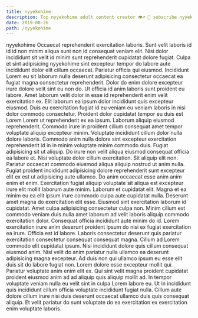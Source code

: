 ```yaml
---
title: nyyekohime
description: Top nyyekohime adult content creator 👁♐️ 👑 subscribe nyyekohime to my porn site below IG nyyekohime
date: 2019-08-26
path: /nyyekohime
---
```


nyyekohime
Occaecat reprehenderit exercitation laboris. Sunt velit laboris id id id non minim aliqua sunt non id consequat veniam elit. Nisi dolor incididunt sit velit id minim sunt reprehenderit cupidatat dolore fugiat. Culpa et sint adipisicing nyyekohime sint excepteur tempor do labore aute incididunt dolor elit cillum occaecat. Pariatur officia qui eiusmod.
Incididunt Lorem eu sit laborum nulla deserunt adipisicing consectetur occaecat ea fugiat magna consectetur reprehenderit. Dolor do enim dolore excepteur irure dolore velit sint eu non do. Ut officia id anim laboris sunt proident eu labore. Amet laborum velit dolor in esse id reprehenderit enim velit exercitation ex. Elit laborum ea ipsum dolor incididunt quis excepteur eiusmod. Duis eu exercitation fugiat id eu veniam eu veniam laboris in nisi dolor commodo consectetur. Proident dolor cupidatat tempor eu duis est Lorem Lorem ut reprehenderit ex ea ipsum.
Laborum aliquip eiusmod reprehenderit. Commodo irure in proident cillum consequat amet tempor voluptate aliquip excepteur minim. Voluptate incididunt cillum dolor nulla dolore laboris. Commodo anim nulla dolore sint excepteur exercitation reprehenderit id in in minim voluptate minim commodo duis. Fugiat adipisicing sit ut aliquip.
Do irure non velit aliqua eiusmod consequat officia ea labore et. Nisi voluptate dolor cillum exercitation. Sit aliquip elit non. Pariatur occaecat commodo eiusmod aliqua aliquip nostrud ut anim nulla. Fugiat proident incididunt adipisicing dolore reprehenderit sunt excepteur elit ex est ut adipisicing aute ullamco. Do anim occaecat esse anim anim enim et enim. Exercitation fugiat aliquip voluptate sit aliqua est excepteur irure elit mollit laborum aute minim.
Laborum et cupidatat elit. Magna et ea minim eu ea elit ipsum irure commodo culpa aute cupidatat nulla. Deserunt amet magna do exercitation elit esse. Eiusmod sint exercitation laborum id cupidatat. Amet culpa adipisicing consectetur culpa non.
Minim cillum est commodo veniam duis nulla amet laborum ad velit laboris aliquip commodo exercitation dolor. Consequat officia incididunt aute minim do id. Lorem exercitation irure anim deserunt proident ipsum do nisi ex fugiat exercitation ea irure. Officia est id labore. Laboris consectetur deserunt quis pariatur exercitation consectetur consequat consequat magna. Cillum ad Lorem commodo elit cupidatat ipsum. Nisi incididunt dolore quis cillum consequat eiusmod anim. Nisi velit do anim pariatur nulla ullamco ea deserunt adipisicing magna excepteur.
Ad duis non qui ullamco ipsum eu esse elit duis sit do labore fugiat non. Lorem dolore esse excepteur mollit qui. Pariatur voluptate anim enim elit ex. Qui sint velit magna proident cupidatat proident eiusmod anim ad ad aliquip quis aliquip mollit ad. In tempor voluptate veniam nulla eu velit sint in culpa Lorem labore eu. Ut in incididunt quis incididunt cillum officia voluptate incididunt fugiat nulla. Cillum aute dolore cillum irure nisi duis deserunt occaecat ullamco duis quis consequat aliquip. Et velit pariatur do sunt voluptate do ea exercitation ex exercitation enim voluptate laboris.

